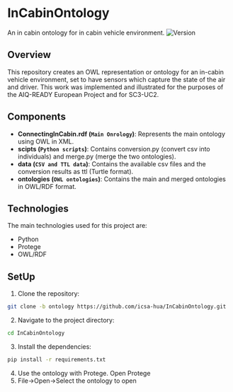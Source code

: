 # InCabinOntology
An in cabin ontology for in cabin vehicle environment. 
![Version](https://img.shields.io/badge/version-0.1.5-brightgreen.svg)

## Overview
This repository creates an OWL representation or ontology for an in-cabin vehicle environment, set to have sensors which capture the state of the air and driver. 
This work was implemented and illustrated for the purposes of the AIQ-READY European Project and for SC3-UC2. 

## Components
- **ConnectingInCabin.rdf (`Main Onrology`)**: Represents the main ontology using OWL in XML. 
- **scipts (`Python scripts`)**: Contains conversion.py (convert csv into individuals) and merge.py (merge the two ontologies). 
- **data (`CSV and TTL data`)**: Contains the available csv files and the conversion results as ttl (Turtle format).
- **ontologies (`OWL ontologies`)**: Contains the main and merged ontologies in OWL/RDF format. 

 
## Technologies
The main technologies used for this project are: 
* Python
* Protege
* OWL/RDF

## SetUp
1. Clone the repository:
```sh
git clone -b ontology https://github.com/icsa-hua/InCabinOntology.git
```

2. Navigate to the project directory:
```sh
cd InCabinOntology
```

3. Install the dependencies:
```sh
pip install -r requirements.txt
```

4. Use the ontology with Protege. Open Protege
5. File->Open->Select the ontology to open
   

